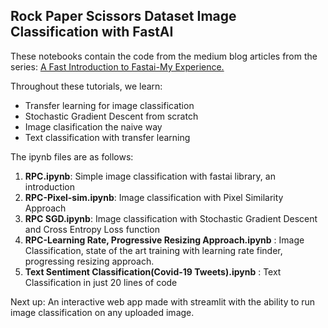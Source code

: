 ## Rock Paper Scissors Dataset Image Classification with FastAI

These notebooks contain the code from the medium blog articles from the series: [A Fast Introduction to Fastai-My Experience.](https://towardsdatascience.com/a-fast-introduction-to-fastai-my-experience-b18d4457f6a5?source=your_stories_page-------------------------------------)

Throughout these tutorials, we learn:
- Transfer learning for image classification
- Stochastic Gradient Descent from scratch
- Image clasification the naive way
- Text classification with transfer learning


The ipynb files are as follows: 
1. **RPC.ipynb**: Simple image classification with fastai library, an introduction
2. **RPC-Pixel-sim.ipynb**: Image classification with Pixel Similarity Approach
3. **RPC SGD.ipynb**: Image classification with Stochastic Gradient Descent and Cross Entropy Loss function
4. **RPC-Learning Rate, Progressive Resizing Approach.ipynb** : Image Classification, state of the art training with learning rate finder, progressing resizing approach.
5. **Text Sentiment Classification(Covid-19 Tweets).ipynb** : Text Classification in just 20 lines of code

Next up: An interactive web app made with streamlit with the ability to run image classification on any uploaded image. 
